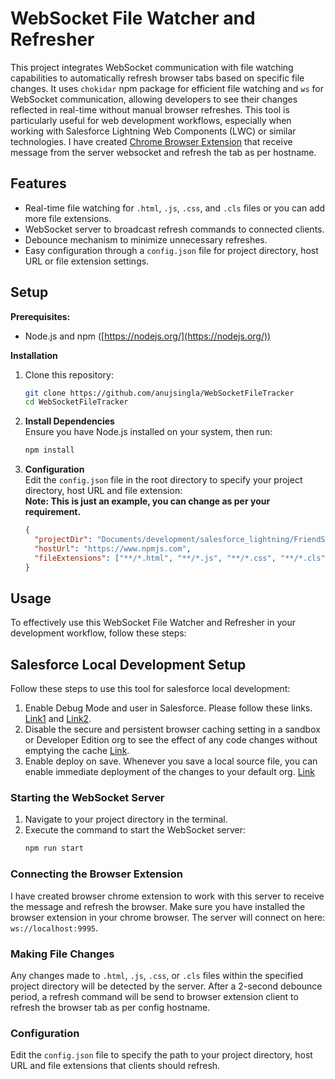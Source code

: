 # WebSocket File Watcher and Refresher

This project integrates WebSocket communication with file watching capabilities to automatically refresh browser tabs based on specific file changes. It uses `chokidar` npm package for efficient file watching and `ws` for WebSocket communication, allowing developers to see their changes reflected in real-time without manual browser refreshes. This tool is particularly useful for web development workflows, especially when working with Salesforce Lightning Web Components (LWC) or similar technologies.
I have created [Chrome Browser Extension](https://github.com/anujsingla/WebSocketFileTrackerChromeExtension) that receive message from the server websocket and refresh the tab as per hostname.

## Features

- Real-time file watching for `.html`, `.js`, `.css`, and `.cls` files or you can add more file extensions.
- WebSocket server to broadcast refresh commands to connected clients.
- Debounce mechanism to minimize unnecessary refreshes.
- Easy configuration through a `config.json` file for project directory, host URL or file extension settings.

## Setup

**Prerequisites:**

- Node.js and npm ([https://nodejs.org/](https://nodejs.org/))

**Installation**

1. Clone this repository:
   ```bash
   git clone https://github.com/anujsingla/WebSocketFileTracker
   cd WebSocketFileTracker
   ```
2. **Install Dependencies**  
   Ensure you have Node.js installed on your system, then run:

   ```bash
   npm install
   ```

3. **Configuration**  
   Edit the `config.json` file in the root directory to specify your project directory, host URL and file extension:  
   **Note: This is just an example, you can change as per your requirement.**
   ```json
   {
     "projectDir": "Documents/development/salesforce_lightning/FriendShips/force-app/",
     "hostUrl": "https://www.npmjs.com",
     "fileExtensions": ["**/*.html", "**/*.js", "**/*.css", "**/*.cls"]
   }
   ```

## Usage

To effectively use this WebSocket File Watcher and Refresher in your development workflow, follow these steps:

## Salesforce Local Development Setup

Follow these steps to use this tool for salesforce local development:

1. Enable Debug Mode and user in Salesforce. Please follow these links. [Link1](https://developer.salesforce.com/docs/platform/lwc/guide/debug-mode-enable.html) and [Link2](https://developer.salesforce.com/docs/platform/lwc/guide/debug-debug-mode.html).
2. Disable the secure and persistent browser caching setting in a sandbox or Developer Edition org to see the effect of any code changes without emptying the cache [Link](https://developer.salesforce.com/docs/platform/lwc/guide/debug-disable-caching.html).
3. Enable deploy on save. Whenever you save a local source file, you can enable immediate deployment of the changes to your default org. [Link](https://developer.salesforce.com/tools/vscode/en/deploy-changes/deploy-on-save)

### Starting the WebSocket Server

1. Navigate to your project directory in the terminal.
2. Execute the command to start the WebSocket server:
   ```bash
   npm run start
   ```

### Connecting the Browser Extension

I have created browser chrome extension to work with this server to receive the message and refresh the browser. Make sure you have installed the browser extension in your chrome browser. The server will connect on here: `ws://localhost:9995`.

### Making File Changes

Any changes made to `.html`, `.js`, `.css`, or `.cls` files within the specified project directory will be detected by the server. After a 2-second debounce period, a refresh command will be send to browser extension client to refresh the browser tab as per config hostname.

### Configuration

Edit the `config.json` file to specify the path to your project directory, host URL and file extensions that clients should refresh.
